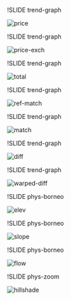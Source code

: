 !SLIDE trend-graph

![price](price.png)

!SLIDE trend-graph

![price-exch](price-exch.png)

!SLIDE trend-graph

![total](total-rate.png)

!SLIDE trend-graph

![ref-match](ref-match.png)

!SLIDE trend-graph

![match](match.png)

!SLIDE trend-graph

![diff](diff.png)

!SLIDE trend-graph

![warped-diff](warped-diff.png)

!SLIDE phys-borneo

![elev](elev.png)

!SLIDE phys-borneo

![slope](slope.png)

!SLIDE phys-borneo

![flow](flow.png)

!SLIDE phys-zoom

![hillshade](shade.png)


